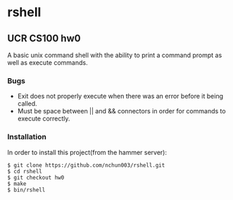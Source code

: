 # rshell
## UCR CS100 hw0

A basic unix command shell with the ability to print a command prompt as well as execute commands.

### Bugs

* Exit does not properly execute when there was an error before it being called.
* Must be space between || and && connectors in order for commands to execute correctly.

### Installation

In order to install this project(from the hammer server):
```
$ git clone https://github.com/nchun003/rshell.git
$ cd rshell
$ git checkout hw0
$ make
$ bin/rshell
```


